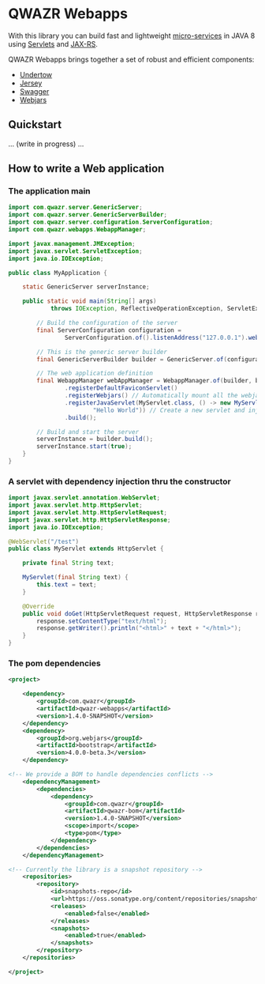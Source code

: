 QWAZR Webapps
=============

With this library you can build fast and lightweight [micro-services](https://en.wikipedia.org/wiki/Microservices)
in JAVA 8 using [Servlets](https://en.wikipedia.org/wiki/Java_servlet)
and [JAX-RS](https://en.wikipedia.org/wiki/Java_API_for_RESTful_Web_Services).

QWAZR Webapps brings together a set of robust and efficient components:

- [Undertow](http://undertow.io/)
- [Jersey](https://jersey.github.io/)
- [Swagger](https://swagger.io/)
- [Webjars](http://www.webjars.org/)

Quickstart
----------

... (write in progress) ...

How to write a Web application
------------------------------

### The application main

```java
import com.qwazr.server.GenericServer;
import com.qwazr.server.GenericServerBuilder;
import com.qwazr.server.configuration.ServerConfiguration;
import com.qwazr.webapps.WebappManager;

import javax.management.JMException;
import javax.servlet.ServletException;
import java.io.IOException;

public class MyApplication {

	static GenericServer serverInstance;

	public static void main(String[] args)
			throws IOException, ReflectiveOperationException, ServletException, JMException {

		// Build the configuration of the server
		final ServerConfiguration configuration =
				ServerConfiguration.of().listenAddress("127.0.0.1").webAppPort(8080).build();

		// This is the generic server builder
		final GenericServerBuilder builder = GenericServer.of(configuration);

		// The web application definition
		final WebappManager webAppManager = WebappManager.of(builder, builder.getWebAppContext())
				.registerDefaultFaviconServlet()
				.registerWebjars() // Automatically mount all the webjars at /webjars/...
				.registerJavaServlet(MyServlet.class, () -> new MyServlet(
						"Hello World")) // Create a new servlet and inject dependencies thru the constructor
				.build();

		// Build and start the server
		serverInstance = builder.build();
		serverInstance.start(true);
	}
}
```

### A servlet with dependency injection thru the constructor

```java
import javax.servlet.annotation.WebServlet;
import javax.servlet.http.HttpServlet;
import javax.servlet.http.HttpServletRequest;
import javax.servlet.http.HttpServletResponse;
import java.io.IOException;

@WebServlet("/test")
public class MyServlet extends HttpServlet {

	private final String text;

	MyServlet(final String text) {
		this.text = text;
	}

	@Override
	public void doGet(HttpServletRequest request, HttpServletResponse response) throws IOException {
		response.setContentType("text/html");
		response.getWriter().println("<html>" + text + "</html>");
	}
}
```

### The pom dependencies

```xml
<project>

    <dependency>
        <groupId>com.qwazr</groupId>
        <artifactId>qwazr-webapps</artifactId>
        <version>1.4.0-SNAPSHOT</version>
    </dependency>
    <dependency>
        <groupId>org.webjars</groupId>
        <artifactId>bootstrap</artifactId>
        <version>4.0.0-beta.3</version>
    </dependency>

<!-- We provide a BOM to handle dependencies conflicts -->
    <dependencyManagement>
        <dependencies>
            <dependency>
                <groupId>com.qwazr</groupId>
                <artifactId>qwazr-bom</artifactId>
                <version>1.4.0-SNAPSHOT</version>
                <scope>import</scope>
                <type>pom</type>
            </dependency>
        </dependencies>
    </dependencyManagement>

<!-- Currently the library is a snapshot repository -->
    <repositories>
        <repository>
            <id>snapshots-repo</id>
            <url>https://oss.sonatype.org/content/repositories/snapshots</url>
            <releases>
                <enabled>false</enabled>
            </releases>
            <snapshots>
                <enabled>true</enabled>
            </snapshots>
        </repository>
    </repositories>

</project>
```